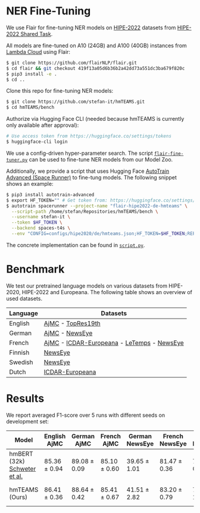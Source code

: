 # NER Fine-Tuning

We use Flair for fine-tuning NER models on
[HIPE-2022](https://github.com/hipe-eval/HIPE-2022-data) datasets from
[HIPE-2022 Shared Task](https://hipe-eval.github.io/HIPE-2022/).

All models are fine-tuned on A10 (24GB) and A100 (40GB) instances from
[Lambda Cloud](https://lambdalabs.com/service/gpu-cloud) using Flair:

```bash
$ git clone https://github.com/flairNLP/flair.git
$ cd flair && git checkout 419f13a05d6b36b2a42dd73a551dc3ba679f820c
$ pip3 install -e .
$ cd ..
```

Clone this repo for fine-tuning NER models:

```bash
$ git clone https://github.com/stefan-it/hmTEAMS.git
$ cd hmTEAMS/bench
```

Authorize via Hugging Face CLI (needed because hmTEAMS is currently only available after approval):

```bash
# Use access token from https://huggingface.co/settings/tokens
$ huggingface-cli login
```

We use a config-driven hyper-parameter search. The script [`flair-fine-tuner.py`](flair-fine-tuner.py) can be used to
fine-tune NER models from our Model Zoo.

Additionally, we provide a script that uses Hugging Face [AutoTrain Advanced (Space Runner)](https://github.com/huggingface/autotrain-advanced)
to fine-tung models. The following snippet shows an example:

```bash
$ pip3 install autotrain-advanced
$ export HF_TOKEN="" # Get token from: https://huggingface.co/settings/tokens
$ autotrain spacerunner --project-name "flair-hipe2022-de-hmteams" \
  --script-path /home/stefan/Repositories/hmTEAMS/bench \
  --username stefan-it \
  --token $HF_TOKEN \
  --backend spaces-t4s \
  --env "CONFIG=configs/hipe2020/de/hmteams.json;HF_TOKEN=$HF_TOKEN;REPO_NAME=stefan-it/autotrain-flair-hipe2022-de-hmteams"
```

The concrete implementation can be found in [`script.py`](script.py).

# Benchmark

We test our pretrained language models on various datasets from HIPE-2020, HIPE-2022 and Europeana. The following table
shows an overview of used datasets.

| Language | Datasets
|----------|----------------------------------------------------|
| English  | [AjMC] - [TopRes19th]                              |
| German   | [AjMC] - [NewsEye]                                 |
| French   | [AjMC] - [ICDAR-Europeana] - [LeTemps] - [NewsEye] |
| Finnish  | [NewsEye]                                          |
| Swedish  | [NewsEye]                                          |
| Dutch    | [ICDAR-Europeana]                                  |

[AjMC]: https://github.com/hipe-eval/HIPE-2022-data/blob/main/documentation/README-ajmc.md
[NewsEye]: https://github.com/hipe-eval/HIPE-2022-data/blob/main/documentation/README-newseye.md
[TopRes19th]: https://github.com/hipe-eval/HIPE-2022-data/blob/main/documentation/README-topres19th.md
[ICDAR-Europeana]: https://github.com/stefan-it/historic-domain-adaptation-icdar
[LeTemps]: https://github.com/hipe-eval/HIPE-2022-data/blob/main/documentation/README-letemps.md

# Results

We report averaged F1-score over 5 runs with different seeds on development set:

| Model                                                                     | English AjMC | German AjMC  | French AjMC  | German NewsEye | French NewsEye | Finnish NewsEye | Swedish NewsEye | Dutch ICDAR  | French ICDAR | French LeTemps | English TopRes19th | Avg.      |
|---------------------------------------------------------------------------|--------------|--------------|--------------|----------------|----------------|-----------------|-----------------|--------------|--------------|----------------|--------------------|-----------|
| hmBERT (32k) [Schweter et al.](https://ceur-ws.org/Vol-3180/paper-87.pdf) | 85.36 ± 0.94 | 89.08 ± 0.09 | 85.10 ± 0.60 |  39.65 ± 1.01  |  81.47 ± 0.36  | 77.28 ± 0.37    | 82.85 ± 0.83    | 82.11 ± 0.61 | 77.21 ± 0.16 | 65.73 ± 0.56   |    80.94 ± 0.86    |   76.98   |
| hmTEAMS (Ours)                                                            | 86.41 ± 0.36 | 88.64 ± 0.42 | 85.41 ± 0.67 |  41.51 ± 2.82  |  83.20 ± 0.79  | 79.27 ± 1.88    | 82.78 ± 0.60    | 88.21 ± 0.39 | 78.03 ± 0.39 | 66.71 ± 0.46   |    81.36 ± 0.59    | **78.32** |
